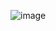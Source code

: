 ![image](https://user-images.githubusercontent.com/94526600/205455721-c9373346-69ad-4559-923e-25bff0e0f089.png)
